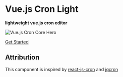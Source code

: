# Vue.js Cron Light

**lightweight vue.js cron editor**

![Vue.js Cron Core Hero](https://raw.githubusercontent.com/abichinger/vue-js-cron/next/assets/cron-light-hero.png)

[Get Started](https://abichinger.github.io/vue-js-cron/next/guide/getting-started.html#cronlight)

## Attribution

This component is inspired by [react-js-cron](https://github.com/xrutayisire/react-js-cron) and [jqcron](https://github.com/arnapou/jqcron)